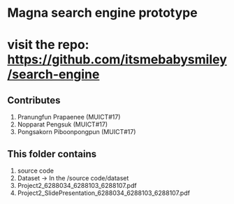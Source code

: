 # Magna search engine prototype
# visit the repo: https://github.com/itsmebabysmiley/search-engine

## Contributes

1. Pranungfun Prapaenee (MUICT#17)
2. Nopparat Pengsuk (MUICT#17)
3. Pongsakorn Piboonpongpun (MUICT#17)

## This folder contains
1. source code
2. Dataset -> In the /source code/dataset
3. Project2_6288034_6288103_6288107.pdf
4. Project2_SlidePresentation_6288034_6288103_6288107.pdf
